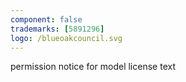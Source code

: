 ```yaml
---
component: false
trademarks: [5891296]
logo: /blueoakcouncil.svg
---
```


permission notice for model license text
